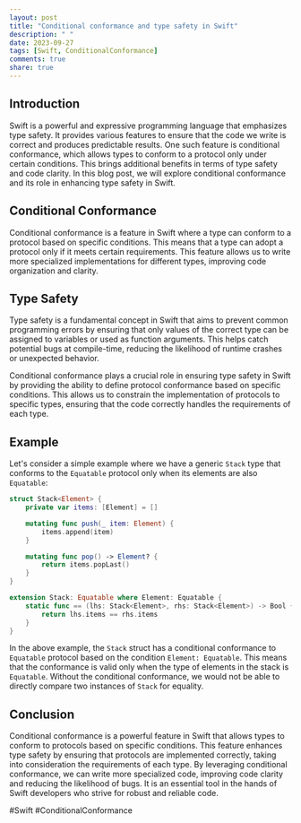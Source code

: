 ```yaml
---
layout: post
title: "Conditional conformance and type safety in Swift"
description: " "
date: 2023-09-27
tags: [Swift, ConditionalConformance]
comments: true
share: true
---
```


## Introduction

Swift is a powerful and expressive programming language that emphasizes type safety. It provides various features to ensure that the code we write is correct and produces predictable results. One such feature is conditional conformance, which allows types to conform to a protocol only under certain conditions. This brings additional benefits in terms of type safety and code clarity. In this blog post, we will explore conditional conformance and its role in enhancing type safety in Swift.

## Conditional Conformance

Conditional conformance is a feature in Swift where a type can conform to a protocol based on specific conditions. This means that a type can adopt a protocol only if it meets certain requirements. This feature allows us to write more specialized implementations for different types, improving code organization and clarity.

## Type Safety

Type safety is a fundamental concept in Swift that aims to prevent common programming errors by ensuring that only values of the correct type can be assigned to variables or used as function arguments. This helps catch potential bugs at compile-time, reducing the likelihood of runtime crashes or unexpected behavior.

Conditional conformance plays a crucial role in ensuring type safety in Swift by providing the ability to define protocol conformance based on specific conditions. This allows us to constrain the implementation of protocols to specific types, ensuring that the code correctly handles the requirements of each type.

## Example

Let's consider a simple example where we have a generic `Stack` type that conforms to the `Equatable` protocol only when its elements are also `Equatable`:

```swift
struct Stack<Element> {
    private var items: [Element] = []

    mutating func push(_ item: Element) {
        items.append(item)
    }

    mutating func pop() -> Element? {
        return items.popLast()
    }
}

extension Stack: Equatable where Element: Equatable {
    static func == (lhs: Stack<Element>, rhs: Stack<Element>) -> Bool {
        return lhs.items == rhs.items
    }
}
```

In the above example, the `Stack` struct has a conditional conformance to `Equatable` protocol based on the condition `Element: Equatable`. This means that the conformance is valid only when the type of elements in the stack is `Equatable`. Without the conditional conformance, we would not be able to directly compare two instances of `Stack` for equality.

## Conclusion

Conditional conformance is a powerful feature in Swift that allows types to conform to protocols based on specific conditions. This feature enhances type safety by ensuring that protocols are implemented correctly, taking into consideration the requirements of each type. By leveraging conditional conformance, we can write more specialized code, improving code clarity and reducing the likelihood of bugs. It is an essential tool in the hands of Swift developers who strive for robust and reliable code.

#Swift #ConditionalConformance